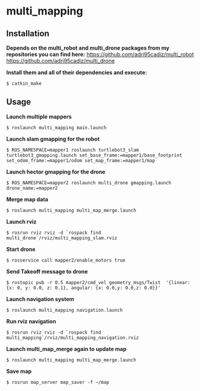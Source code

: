 # multi_mapping

## Installation 

**Depends on the multi_robot and multi_drone packages from my repositories you can find here:**
https://github.com/adri95cadiz/multi_robot
https://github.com/adri95cadiz/multi_drone

**Install them and all of their dependencies and execute:**
```
$ catkin_make
```

## Usage

**Launch multiple mappers**
```
$ roslaunch multi_mapping main.launch
```

**Launch slam gmapping for the robot**
```
$ ROS_NAMESPACE=mapper1 roslaunch turtlebot3_slam turtlebot3_gmapping.launch set_base_frame:=mapper1/base_footprint set_odom_frame:=mapper1/odom set_map_frame:=mapper1/map
```

**Launch hector gmapping for the drone**
```
$ ROS_NAMESPACE=mapper2 roslaunch multi_drone gmapping.launch drone_name:=mapper2
```

**Merge map data**
```
$ roslaunch multi_mapping multi_map_merge.launch
```

**Launch rviz**
```
$ rosrun rviz rviz -d `rospack find multi_drone`/rviz/multi_mapping_slam.rviz
```

**Start drone**
```
$ rosservice call mapper2/enable_motors true
```

**Send Takeoff message to drone**
```
$ rostopic pub -r 0.5 mapper2/cmd_vel geometry_msgs/Twist  '{linear:  {x: 0, y: 0.0, z: 0.1}, angular: {x: 0.0,y: 0.0,z: 0.0}}'
```

**Launch navigation system**
```
$ roslaunch multi_mapping navigation.launch
```

**Run rviz navigation**
```
$ rosrun rviz rviz -d `rospack find multi_mapping`/rviz/multi_mapping_navigation.rviz
```

**Launch multi_map_merge again to update map**
```
$ roslaunch multi_mapping multi_map_merge.launch
```

**Save map**
```
$ rosrun map_server map_saver -f ~/map
```
